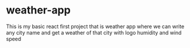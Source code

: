 # weather-app
This is my basic react first project that is weather app where we can write any city name and get a weather of that city with logo humidity and wind speed
